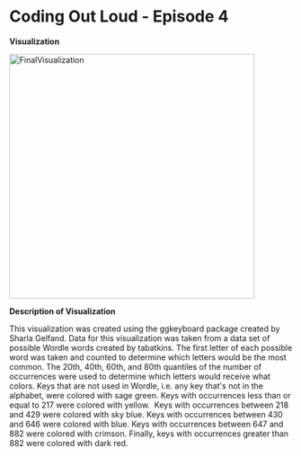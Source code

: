 # Coding Out Loud - Episode 4

**Visualization**

<img width="436" alt="FinalVisualization" src="https://user-images.githubusercontent.com/97135506/204906849-d58a7eab-a61c-4f2d-a41b-5df4c2a64bc9.png">

**Description of Visualization**

This visualization was created using the ggkeyboard package created by Sharla Gelfand. Data for this visualization was taken from a data set of possible Wordle words created by tabatkins. The first letter of each possible word was taken and counted to determine which letters would be the most common. The 20th, 40th, 60th, and 80th quantiles of the number of occurrences were used to determine which letters would receive what colors. Keys that are not used in Wordle, i.e. any key that's not in the alphabet, were colored with sage green. Keys with occurrences less than or equal to 217 were colored with yellow.  Keys with occurrences between 218 and 429 were colored with sky blue. Keys with occurrences between 430 and 646 were colored with blue. Keys with occurrences between 647 and 882 were colored with crimson. Finally, keys with occurrences greater than 882 were colored with dark red. 

